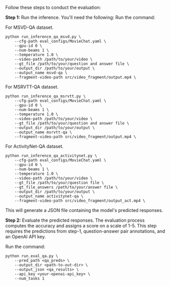 Follow these steps to conduct the evaluation:

**Step 1:** Run the inference. You'll need the following:
Run the command:

For MSVD-QA dataset.
```shell
python run_inference_qa_msvd.py \
    --cfg-path eval_configs/MovieChat.yaml \
    --gpu-id 0 \
    --num-beams 1 \
    --temperature 1.0 \
    --video-path /path/to/your/video \
    --gt_file /path/to/your/question and answer file \
    --output_dir /path/to/your/output \
    --output_name msvd-qa \
    --fragment-video-path src/video_fragment/output.mp4 \
```

For MSRVTT-QA dataset.
```shell
python run_inference_qa_msrvtt.py \
    --cfg-path eval_configs/MovieChat.yaml \
    --gpu-id 0 \
    --num-beams 1 \
    --temperature 1.0 \
    --video-path /path/to/your/video \
    --gt_file /path/to/your/question and answer file \
    --output_dir /path/to/your/output \
    --output_name msrvtt-qa \
    --fragment-video-path src/video_fragment/output.mp4 \
```

For ActivityNet-QA dataset.
```shell
python run_inference_qa_activitynet.py \
    --cfg-path eval_configs/MovieChat.yaml \
    --gpu-id 0 \
    --num-beams 1 \
    --temperature 1.0 \
    --video-path /path/to/your/video \
    --gt_file /path/to/your/question file \
    --gt_file_answers /path/to/your/answer file \
    --output_dir /path/to/your/output \
    --output_name activitynet-qa \
    --fragment-video-path src/video_fragment/output_act.mp4 \
```
This will generate a JSON file containing the model's predicted responses.

**Step 2:** Evaluate the predicted responses. The evaluation process computes the accuracy and assigns a score on a scale of 1-5. This step requires the predictions from step-1, question-answer pair annotations, and an OpenAI API key.

Run the command:

```shell
python run_eval_qa.py \
    --pred_path <qa_preds> \
    --output_dir <path-to-out-dir> \
    --output_json <qa_results> \
    --api_key <your-openai-api_key> \
    --num_tasks 1
```
